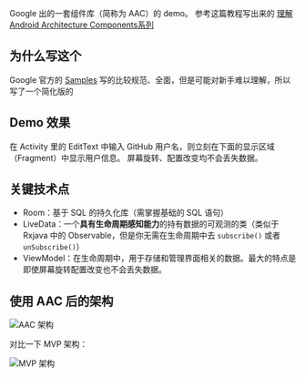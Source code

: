 
Google 出的一套组件库（简称为 AAC）的 demo。
参考这篇教程写出来的 [理解Android Architecture Components系列](https://www.jianshu.com/p/42eb71ec4a19)

## 为什么写这个
Google 官方的 [Samples](https://github.com/googlesamples/android-architecture-components) 写的比较规范、全面，但是可能对新手难以理解，所以写了一个简化版的

## Demo 效果
在 Activity 里的 EditText 中输入 GitHub 用户名，则立刻在下面的显示区域（Fragment）中显示用户信息。
屏幕旋转、配置改变均不会丢失数据。

## 关键技术点
- Room：基于 SQL 的持久化库（需掌握基础的 SQL 语句）
- LiveData：一个**具有生命周期感知能力**的持有数据的可观测的类（类似于Rxjava 中的 Observable，但是你无需在生命周期中去 `subscribe()` 或者 `unSubscribe()`）
- ViewModel：在生命周期中，用于存储和管理界面相关的数据。最大的特点是即使屏幕旋转配置改变也不会丢失数据。

## 使用 AAC 后的架构
![AAC 架构](https://upload-images.jianshu.io/upload_images/3067882-edccc85dc787af85.png?imageMogr2/auto-orient/strip%7CimageView2/2/w/700)

对比一下 MVP 架构：

![MVP 架构](https://github.com/googlesamples/android-architecture/wiki/images/mvp.png)
